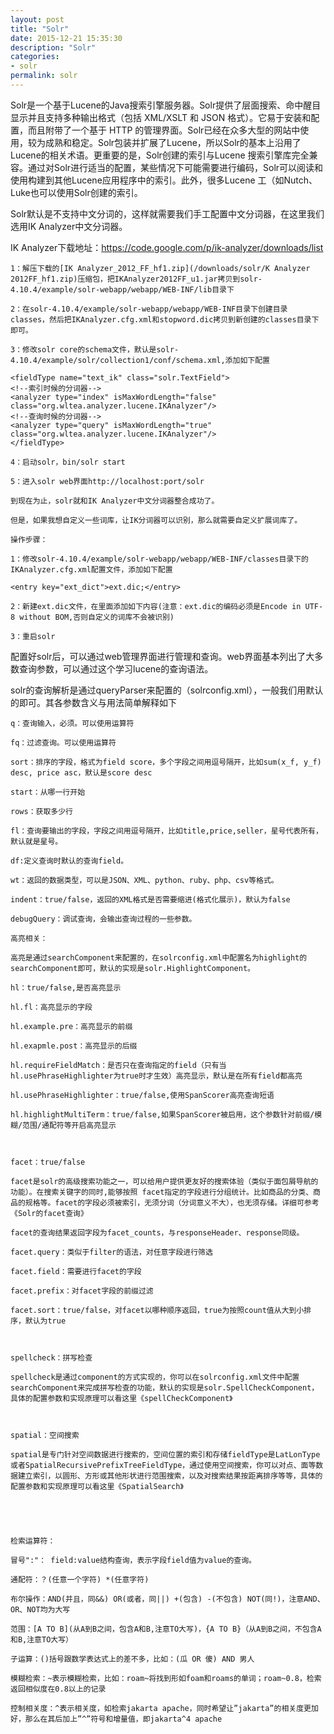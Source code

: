 ```yaml
---
layout: post
title: "Solr"
date: 2015-12-21 15:35:30
description: "Solr"
categories:
- solr
permalink: solr
---
```


Solr是一个基于Lucene的Java搜索引擎服务器。Solr提供了层面搜索、命中醒目显示并且支持多种输出格式（包括 XML/XSLT 和 JSON 格式）。它易于安装和配置，而且附带了一个基于 HTTP 的管理界面。Solr已经在众多大型的网站中使用，较为成熟和稳定。Solr包装并扩展了Lucene，所以Solr的基本上沿用了Lucene的相关术语。更重要的是，Solr创建的索引与Lucene 搜索引擎库完全兼容。通过对Solr进行适当的配置，某些情况下可能需要进行编码，Solr可以阅读和使用构建到其他Lucene应用程序中的索引。此外，很多Lucene 工（如Nutch、 Luke也可以使用Solr创建的索引。  

Solr默认是不支持中文分词的，这样就需要我们手工配置中文分词器，在这里我们选用IK Analyzer中文分词器。  

IK Analyzer下载地址：https://code.google.com/p/ik-analyzer/downloads/list  

```vim
1：解压下载的[IK Analyzer_2012_FF_hf1.zip](/downloads/solr/K Analyzer 2012FF_hf1.zip)压缩包，把IKAnalyzer2012FF_u1.jar拷贝到solr-4.10.4/example/solr-webapp/webapp/WEB-INF/lib目录下

2：在solr-4.10.4/example/solr-webapp/webapp/WEB-INF目录下创建目录classes，然后把IKAnalyzer.cfg.xml和stopword.dic拷贝到新创建的classes目录下即可。

3：修改solr core的schema文件，默认是solr-4.10.4/example/solr/collection1/conf/schema.xml,添加如下配置

<fieldType name="text_ik" class="solr.TextField">
<!--索引时候的分词器-->
<analyzer type="index" isMaxWordLength="false" class="org.wltea.analyzer.lucene.IKAnalyzer"/>
<!--查询时候的分词器-->
<analyzer type="query" isMaxWordLength="true" class="org.wltea.analyzer.lucene.IKAnalyzer"/>
</fieldType>

4：启动solr，bin/solr start

5：进入solr web界面http://localhost:port/solr

到现在为止，solr就和IK Analyzer中文分词器整合成功了。

但是，如果我想自定义一些词库，让IK分词器可以识别，那么就需要自定义扩展词库了。

操作步骤：

1：修改solr-4.10.4/example/solr-webapp/webapp/WEB-INF/classes目录下的IKAnalyzer.cfg.xml配置文件，添加如下配置

<entry key="ext_dict">ext.dic;</entry>

2：新建ext.dic文件，在里面添加如下内容(注意：ext.dic的编码必须是Encode in UTF-8 without BOM,否则自定义的词库不会被识别)

3：重启solr
```
配置好solr后，可以通过web管理界面进行管理和查询。web界面基本列出了大多数查询参数，可以通过这个学习lucene的查询语法。

solr的查询解析是通过queryParser来配置的（solrconfig.xml），一般我们用默认的即可。其各参数含义与用法简单解释如下
```vim
q：查询输入，必须。可以使用运算符

fq：过滤查询。可以使用运算符

sort：排序的字段，格式为field score，多个字段之间用逗号隔开，比如sum(x_f, y_f) desc, price asc，默认是score desc

start：从哪一行开始

rows：获取多少行

fl：查询要输出的字段，字段之间用逗号隔开，比如title,price,seller，星号代表所有，默认就是星号。

df:定义查询时默认的查询field。

wt：返回的数据类型，可以是JSON、XML、python、ruby、php、csv等格式。

indent：true/false，返回的XML格式是否需要缩进(格式化展示)，默认为false

debugQuery：调试查询，会输出查询过程的一些参数。

高亮相关：

高亮是通过searchComponent来配置的，在solrconfig.xml中配置名为highlight的searchComponent即可，默认的实现是solr.HighlightComponent。

hl：true/false,是否高亮显示

hl.fl：高亮显示的字段

hl.example.pre：高亮显示的前缀

hl.exapmle.post：高亮显示的后缀

hl.requireFieldMatch：是否只在查询指定的field（只有当hl.usePhraseHighlighter为true时才生效）高亮显示，默认是在所有field都高亮

hl.usePhraseHighlighter：true/false,使用SpanScorer高亮查询短语

hl.highlightMultiTerm：true/false,如果SpanScorer被启用，这个参数针对前缀/模糊/范围/通配符等开启高亮显示

 

facet：true/false

facet是solr的高级搜索功能之一，可以给用户提供更友好的搜索体验（类似于面包屑导航的功能）。在搜索关键字的同时,能够按照 facet指定的字段进行分组统计。比如商品的分类、商品的规格等。facet的字段必须被索引，无须分词（分词意义不大），也无须存储。详细可参考《Solr的facet查询》

facet的查询结果返回字段为facet_counts，与responseHeader、response同级。

facet.query：类似于filter的语法，对任意字段进行筛选

facet.field：需要进行facet的字段

facet.prefix：对facet字段的前缀过滤

facet.sort：true/false，对facet以哪种顺序返回，true为按照count值从大到小排序，默认为true

 

spellcheck：拼写检查

spellcheck是通过component的方式实现的，你可以在solrconfig.xml文件中配置searchComponent来完成拼写检查的功能，默认的实现是solr.SpellCheckComponent，具体的配置参数和实现原理可以看这里《spellCheckComponent》

 

spatial：空间搜索

spatial是专门针对空间数据进行搜索的，空间位置的索引和存储fieldType是LatLonType或者SpatialRecursivePrefixTreeFieldType，通过使用空间搜索，你可以对点、面等数据建立索引，以圆形、方形或其他形状进行范围搜索，以及对搜索结果按距离排序等等，具体的配置参数和实现原理可以看这里《SpatialSearch》

 

 

检索运算符：

冒号":"： field:value结构查询，表示字段field值为value的查询。

通配符：？(任意一个字符) *(任意字符)

布尔操作：AND(并且，同&&) OR(或者，同||) +(包含) -(不包含) NOT(同!)，注意AND、OR、NOT均为大写

范围：[A TO B](从A到B之间，包含A和B,注意TO大写)，{A TO B}（从A到B之间，不包含A和B,注意TO大写）

子运算：()括号跟数学表达式上的差不多，比如：(瓜 OR 傻) AND 男人

模糊检索：~表示模糊检索，比如：roam~将找到形如foam和roams的单词；roam~0.8，检索返回相似度在0.8以上的记录

控制相关度：^表示相关度，如检索jakarta apache，同时希望让”jakarta”的相关度更加好，那么在其后加上”^”符号和增量值，即jakarta^4 apache
```
